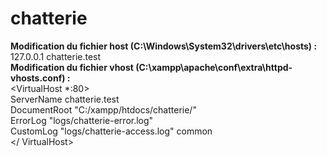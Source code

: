 # chatterie
<b>Modification du fichier host (C:\Windows\System32\drivers\etc\hosts) :</b> <br />
127.0.0.1			chatterie.test
<br />
<b>Modification du fichier vhost (C:\xampp\apache\conf\extra\httpd-vhosts.conf) :</b> <br />
<VirtualHost *:80><br />
    ServerName chatterie.test<br />
    DocumentRoot "C:/xampp/htdocs/chatterie/"<br />
	ErrorLog "logs/chatterie-error.log"<br />
	CustomLog "logs/chatterie-access.log" common <br />
</ VirtualHost><br />
